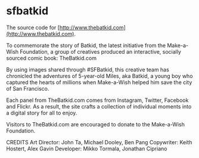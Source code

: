 sfbatkid
========

The source code for [http://www.thebatkid.com](http://www.thebatkid.com).

To commemorate the story of Batkid, the latest initiative from the Make-a-Wish Foundation, a group of creatives produced an interactive, socially sourced comic book: TheBatkid.com
 
By using images shared through #SFBatkid, this creative team has chronicled the adventures of 5-year-old Miles, aka Batkid, a young boy who captured the hearts of millions when Make-a-Wish helped him save the city of San Francisco.
 
Each panel from TheBatkid.com comes from Instagram, Twitter, Facebook and Flickr. As a result, the site crafts a collection of individual moments into a digital story for all to enjoy.
 
Visitors to TheBatkid.com are encouraged to donate to the Make-a-Wish Foundation.
 
CREDITS 
Art Director: John Ta, Michael Dooley, Ben Pang 
Copywriter: Keith Hostert, Alex Gavin 
Developer: Mikko Tormala, Jonathan Cipriano
